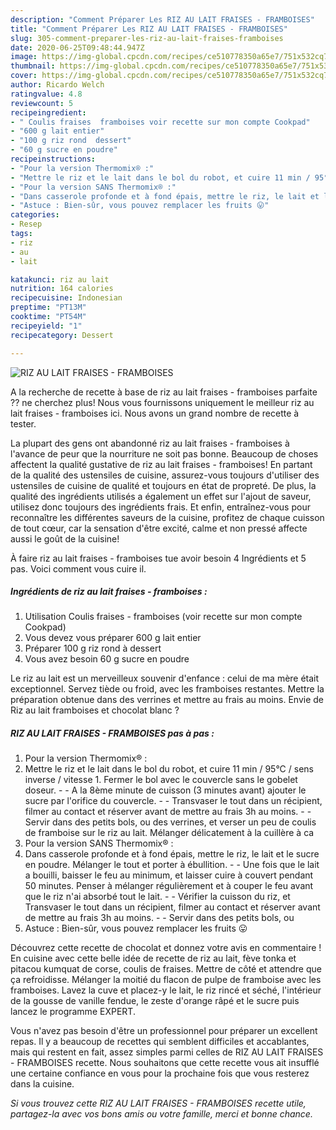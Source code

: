 ```yaml
---
description: "Comment Préparer Les RIZ AU LAIT FRAISES - FRAMBOISES"
title: "Comment Préparer Les RIZ AU LAIT FRAISES - FRAMBOISES"
slug: 305-comment-preparer-les-riz-au-lait-fraises-framboises
date: 2020-06-25T09:48:44.947Z
image: https://img-global.cpcdn.com/recipes/ce510778350a65e7/751x532cq70/riz-au-lait-fraises-framboises-photo-principale-de-la-recette.jpg
thumbnail: https://img-global.cpcdn.com/recipes/ce510778350a65e7/751x532cq70/riz-au-lait-fraises-framboises-photo-principale-de-la-recette.jpg
cover: https://img-global.cpcdn.com/recipes/ce510778350a65e7/751x532cq70/riz-au-lait-fraises-framboises-photo-principale-de-la-recette.jpg
author: Ricardo Welch
ratingvalue: 4.8
reviewcount: 5
recipeingredient:
- " Coulis fraises  framboises voir recette sur mon compte Cookpad"
- "600 g lait entier"
- "100 g riz rond  dessert"
- "60 g sucre en poudre"
recipeinstructions:
- "Pour la version Thermomix® :"
- "Mettre le riz et le lait dans le bol du robot, et cuire 11 min / 95°C / sens inverse / vitesse 1. Fermer le bol avec le couvercle sans le gobelet doseur.  A la 8ème minute de cuisson (3 minutes avant) ajouter le sucre par l&#39;orifice du couvercle.  Transvaser le tout dans un récipient, filmer au contact et réserver avant de mettre au frais 3h au moins.  Servir dans des petits bols, ou des verrines, et verser un peu de coulis de framboise sur le riz au lait. Mélanger délicatement à la cuillère à ca"
- "Pour la version SANS Thermomix® :"
- "Dans casserole profonde et à fond épais, mettre le riz, le lait et le sucre en poudre. Mélanger le tout et porter à ébullition.  Une fois que le lait a bouilli, baisser le feu au minimum, et laisser cuire à couvert pendant 50 minutes. Penser à mélanger régulièrement et à couper le feu avant que le riz n&#39;ai absorbé tout le lait.  Vérifier la cuisson du riz, et Transvaser le tout dans un récipient, filmer au contact et réserver avant de mettre au frais 3h au moins.  Servir dans des petits bols, ou"
- "Astuce : Bien-sûr, vous pouvez remplacer les fruits 😛"
categories:
- Resep
tags:
- riz
- au
- lait

katakunci: riz au lait 
nutrition: 164 calories
recipecuisine: Indonesian
preptime: "PT13M"
cooktime: "PT54M"
recipeyield: "1"
recipecategory: Dessert

---
```



![RIZ AU LAIT FRAISES - FRAMBOISES](https://img-global.cpcdn.com/recipes/ce510778350a65e7/751x532cq70/riz-au-lait-fraises-framboises-photo-principale-de-la-recette.jpg)

A la recherche de recette à base de riz au lait fraises - framboises parfaite ?? ne cherchez plus! Nous vous fournissons uniquement le meilleur riz au lait fraises - framboises ici. Nous avons un grand nombre de recette à tester.

La plupart des gens ont abandonné riz au lait fraises - framboises à l'avance de peur que la nourriture ne soit pas bonne. Beaucoup de choses affectent la qualité gustative de riz au lait fraises - framboises! En partant de la qualité des ustensiles de cuisine, assurez-vous toujours d'utiliser des ustensiles de cuisine de qualité et toujours en état de propreté. De plus, la qualité des ingrédients utilisés a également un effet sur l'ajout de saveur, utilisez donc toujours des ingrédients frais. Et enfin, entraînez-vous pour reconnaître les différentes saveurs de la cuisine, profitez de chaque cuisson de tout cœur, car la sensation d'être excité, calme et non pressé affecte aussi le goût de la cuisine!

<!--inarticleads1-->

À faire riz au lait fraises - framboises tue avoir besoin 4 Ingrédients et 5 pas. Voici comment vous cuire il.

##### Ingrédients de riz au lait fraises - framboises :

1. Utilisation  Coulis fraises - framboises (voir recette sur mon compte Cookpad)
1. Vous devez vous préparer 600 g lait entier
1. Préparer 100 g riz rond à dessert
1. Vous avez besoin 60 g sucre en poudre


Le riz au lait est un merveilleux souvenir d&#39;enfance : celui de ma mère était exceptionnel. Servez tiède ou froid, avec les framboises restantes. Mettre la préparation obtenue dans des verrines et mettre au frais au moins. Envie de Riz au lait framboises et chocolat blanc ? 

<!--inarticleads2-->

##### RIZ AU LAIT FRAISES - FRAMBOISES pas à pas :

1. Pour la version Thermomix® :
1. Mettre le riz et le lait dans le bol du robot, et cuire 11 min / 95°C / sens inverse / vitesse 1. Fermer le bol avec le couvercle sans le gobelet doseur. -  - A la 8ème minute de cuisson (3 minutes avant) ajouter le sucre par l&#39;orifice du couvercle. -  - Transvaser le tout dans un récipient, filmer au contact et réserver avant de mettre au frais 3h au moins. -  - Servir dans des petits bols, ou des verrines, et verser un peu de coulis de framboise sur le riz au lait. Mélanger délicatement à la cuillère à ca
1. Pour la version SANS Thermomix® :
1. Dans casserole profonde et à fond épais, mettre le riz, le lait et le sucre en poudre. Mélanger le tout et porter à ébullition. -  - Une fois que le lait a bouilli, baisser le feu au minimum, et laisser cuire à couvert pendant 50 minutes. Penser à mélanger régulièrement et à couper le feu avant que le riz n&#39;ai absorbé tout le lait. -  - Vérifier la cuisson du riz, et Transvaser le tout dans un récipient, filmer au contact et réserver avant de mettre au frais 3h au moins. -  - Servir dans des petits bols, ou
1. Astuce : Bien-sûr, vous pouvez remplacer les fruits 😛


Découvrez cette recette de chocolat et donnez votre avis en commentaire ! En cuisine avec cette belle idée de recette de riz au lait, fève tonka et pitacou kumquat de corse, coulis de fraises. Mettre de côté et attendre que ça refroidisse. Mélanger la moitié du flacon de pulpe de framboise avec les framboises. Lavez la cuve et placez-y le lait, le riz rincé et séché, l&#39;intérieur de la gousse de vanille fendue, le zeste d&#39;orange râpé et le sucre puis lancez le programme EXPERT. 

<!--inarticleads1-->

<p>
Vous n'avez pas besoin d'être un professionnel pour préparer un excellent repas. Il y a beaucoup de recettes qui semblent difficiles et accablantes, mais qui restent en fait, assez simples parmi celles de RIZ AU LAIT FRAISES - FRAMBOISES recette. Nous souhaitons que cette recette vous ait insufflé une certaine confiance en vous pour la prochaine fois que vous resterez dans la cuisine.
</p>

<p>
<i>Si vous trouvez cette RIZ AU LAIT FRAISES - FRAMBOISES recette utile, partagez-la avec vos bons amis ou votre famille, merci et bonne chance.</i>
</p>
